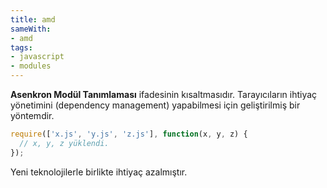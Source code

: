 ```yaml
---
title: amd
sameWith:
- amd
tags:
- javascript
- modules
---
```


**Asenkron Modül Tanımlaması** ifadesinin kısaltmasıdır. Tarayıcıların ihtiyaç yönetimini (dependency management) yapabilmesi için geliştirilmiş bir yöntemdir.

```js
require(['x.js', 'y.js', 'z.js'], function(x, y, z) {
  // x, y, z yüklendi.
});
```

Yeni teknolojilerle birlikte ihtiyaç azalmıştır.
